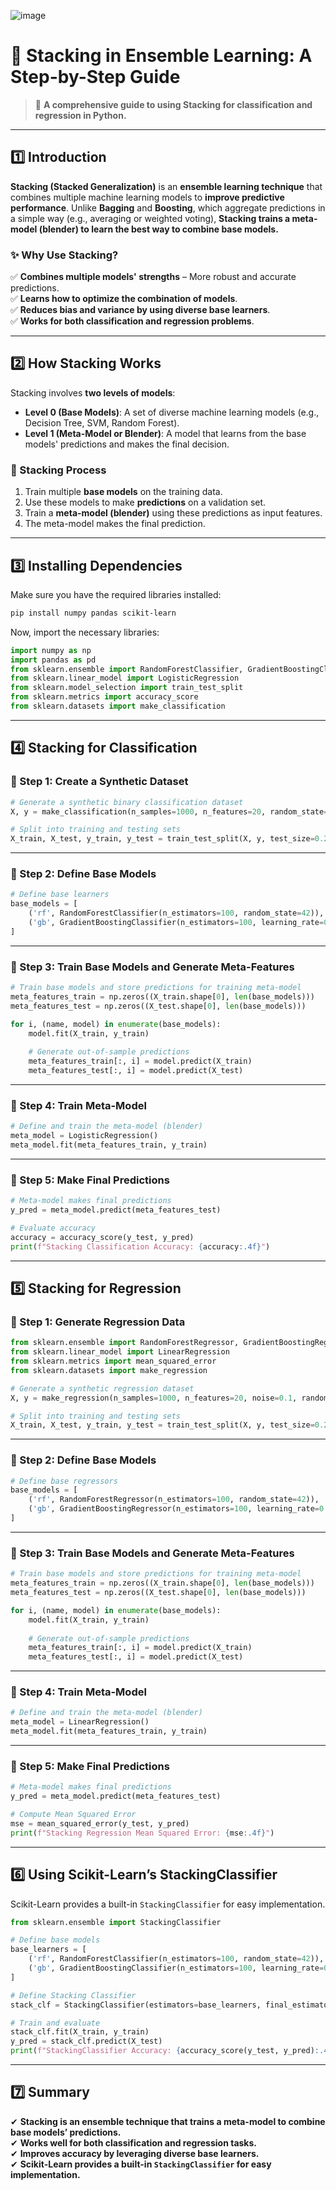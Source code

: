 ![image](https://github.com/user-attachments/assets/8663d037-2c8f-48ba-9b23-3357644af15b)

# 📌 **Stacking in Ensemble Learning: A Step-by-Step Guide**
> 🚀 **A comprehensive guide to using Stacking for classification and regression in Python.**

---

## **1️⃣ Introduction**
**Stacking (Stacked Generalization)** is an **ensemble learning technique** that combines multiple machine learning models to **improve predictive performance**. Unlike **Bagging** and **Boosting**, which aggregate predictions in a simple way (e.g., averaging or weighted voting), **Stacking trains a meta-model (blender) to learn the best way to combine base models.**

### **✨ Why Use Stacking?**
✅ **Combines multiple models' strengths** – More robust and accurate predictions.  
✅ **Learns how to optimize the combination of models**.  
✅ **Reduces bias and variance by using diverse base learners**.  
✅ **Works for both classification and regression problems**.  

---

## **2️⃣ How Stacking Works**
Stacking involves **two levels of models**:

- **Level 0 (Base Models)**: A set of diverse machine learning models (e.g., Decision Tree, SVM, Random Forest).  
- **Level 1 (Meta-Model or Blender)**: A model that learns from the base models' predictions and makes the final decision.

### **📌 Stacking Process**
1. Train multiple **base models** on the training data.
2. Use these models to make **predictions** on a validation set.
3. Train a **meta-model (blender)** using these predictions as input features.
4. The meta-model makes the final prediction.

---

## **3️⃣ Installing Dependencies**
Make sure you have the required libraries installed:

```bash
pip install numpy pandas scikit-learn
```

Now, import the necessary libraries:

```python
import numpy as np
import pandas as pd
from sklearn.ensemble import RandomForestClassifier, GradientBoostingClassifier
from sklearn.linear_model import LogisticRegression
from sklearn.model_selection import train_test_split
from sklearn.metrics import accuracy_score
from sklearn.datasets import make_classification
```

---

## **4️⃣ Stacking for Classification**
### **📌 Step 1: Create a Synthetic Dataset**
```python
# Generate a synthetic binary classification dataset
X, y = make_classification(n_samples=1000, n_features=20, random_state=42)

# Split into training and testing sets
X_train, X_test, y_train, y_test = train_test_split(X, y, test_size=0.2, random_state=42)
```

---

### **📌 Step 2: Define Base Models**
```python
# Define base learners
base_models = [
    ('rf', RandomForestClassifier(n_estimators=100, random_state=42)),
    ('gb', GradientBoostingClassifier(n_estimators=100, learning_rate=0.1, random_state=42))
]
```

---

### **📌 Step 3: Train Base Models and Generate Meta-Features**
```python
# Train base models and store predictions for training meta-model
meta_features_train = np.zeros((X_train.shape[0], len(base_models)))
meta_features_test = np.zeros((X_test.shape[0], len(base_models)))

for i, (name, model) in enumerate(base_models):
    model.fit(X_train, y_train)
    
    # Generate out-of-sample predictions
    meta_features_train[:, i] = model.predict(X_train)
    meta_features_test[:, i] = model.predict(X_test)
```

---

### **📌 Step 4: Train Meta-Model**
```python
# Define and train the meta-model (blender)
meta_model = LogisticRegression()
meta_model.fit(meta_features_train, y_train)
```

---

### **📌 Step 5: Make Final Predictions**
```python
# Meta-model makes final predictions
y_pred = meta_model.predict(meta_features_test)

# Evaluate accuracy
accuracy = accuracy_score(y_test, y_pred)
print(f"Stacking Classification Accuracy: {accuracy:.4f}")
```

---

## **5️⃣ Stacking for Regression**
### **📌 Step 1: Generate Regression Data**
```python
from sklearn.ensemble import RandomForestRegressor, GradientBoostingRegressor
from sklearn.linear_model import LinearRegression
from sklearn.metrics import mean_squared_error
from sklearn.datasets import make_regression

# Generate a synthetic regression dataset
X, y = make_regression(n_samples=1000, n_features=20, noise=0.1, random_state=42)

# Split into training and testing sets
X_train, X_test, y_train, y_test = train_test_split(X, y, test_size=0.2, random_state=42)
```

---

### **📌 Step 2: Define Base Models**
```python
# Define base regressors
base_models = [
    ('rf', RandomForestRegressor(n_estimators=100, random_state=42)),
    ('gb', GradientBoostingRegressor(n_estimators=100, learning_rate=0.1, random_state=42))
]
```

---

### **📌 Step 3: Train Base Models and Generate Meta-Features**
```python
# Train base models and store predictions for training meta-model
meta_features_train = np.zeros((X_train.shape[0], len(base_models)))
meta_features_test = np.zeros((X_test.shape[0], len(base_models)))

for i, (name, model) in enumerate(base_models):
    model.fit(X_train, y_train)
    
    # Generate out-of-sample predictions
    meta_features_train[:, i] = model.predict(X_train)
    meta_features_test[:, i] = model.predict(X_test)
```

---

### **📌 Step 4: Train Meta-Model**
```python
# Define and train the meta-model (blender)
meta_model = LinearRegression()
meta_model.fit(meta_features_train, y_train)
```

---

### **📌 Step 5: Make Final Predictions**
```python
# Meta-model makes final predictions
y_pred = meta_model.predict(meta_features_test)

# Compute Mean Squared Error
mse = mean_squared_error(y_test, y_pred)
print(f"Stacking Regression Mean Squared Error: {mse:.4f}")
```

---

## **6️⃣ Using Scikit-Learn’s StackingClassifier**
Scikit-Learn provides a built-in `StackingClassifier` for easy implementation.

```python
from sklearn.ensemble import StackingClassifier

# Define base models
base_learners = [
    ('rf', RandomForestClassifier(n_estimators=100, random_state=42)),
    ('gb', GradientBoostingClassifier(n_estimators=100, learning_rate=0.1, random_state=42))
]

# Define Stacking Classifier
stack_clf = StackingClassifier(estimators=base_learners, final_estimator=LogisticRegression(), cv=5)

# Train and evaluate
stack_clf.fit(X_train, y_train)
y_pred = stack_clf.predict(X_test)
print(f"StackingClassifier Accuracy: {accuracy_score(y_test, y_pred):.4f}")
```

---

## **7️⃣ Summary**
✔ **Stacking is an ensemble technique that trains a meta-model to combine base models’ predictions.**  
✔ **Works well for both classification and regression tasks.**  
✔ **Improves accuracy by leveraging diverse base learners.**  
✔ **Scikit-Learn provides a built-in `StackingClassifier` for easy implementation.**  

